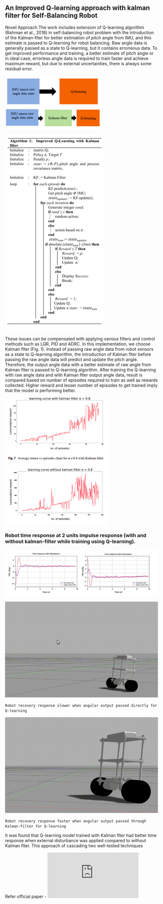 ## An Improved Q-learning approach with kalman filter for Self-Balancing Robot

Novel Approach The work includes extension of
Q-learning algorithm (Rahman et al., 2018) in self-balancing robot problem with the introduction of the Kalman-flter for better estimation of pitch angle from IMU, and this estimate is passed to Q-learning for robot balancing. Raw angle data is generally passed as a state to Q-learning,
but it contains erroneous data. To get improved performance and training, a better estimate of pitch angle or in ideal case, errorless angle data is required to train faster
and achieve maximum reward, but due to external uncertainties, there is always some residual error. 

![](img/approach.png)

![](img/algo.png)

These issues can be compensated with applying various filters and
control methods such as LQR, PID and ADRC. In this implementation, we choose Kalman flter (Fig. 1). Instead of passing raw angle data from robot sensors as a state to
Q-learning algorithm, the introduction of Kalman flter before passing the raw angle data will predict and update the pitch angle. Therefore, the output angle data with a
better estimate of raw angle from Kalman flter is passed to
Q-learning algorithm. After training the Q-learning with raw angle data and with Kalman flter output angle data, result is compared based on number of episodes required
to train as well as rewards collected. Higher reward and lesser number of episodes to get trained imply that the model is performing better.

![](img/learningcurve.png)

### Robot time response at 2 units impulse response (with and without kalman-filter while training using Q-learning).

![](img/disturbance.png)


![](img/bad.gif)

`Robot recovery response slower when angular output passed directly for Q-learning`

![](img/good.gif)

`Robot recovery response faster when angular output passed through Kalman-filter for Q-learning` 

It was found that Q-learning model trained with Kalman flter had better
time response when external disturbance was applied compared to without Kalman flter. This approach of cascading two well-tested techniques

Refer official paper - ![An Improved Q-learning Approach with Kalman Filter for Self-balancing Robot Using OpenAI](https://link.springer.com/content/pdf/10.1007/s40313-021-00786-x.pdf)
 


